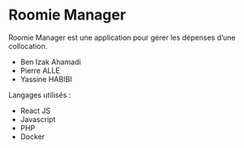 # Roomie Manager
Roomie Manager est une application pour gérer les dépenses d’une collocation.

- Ben Izak Ahamadi
- Pierre ALLE
- Yassine HABIBI

Langages utilisés : 
- React JS
- Javascript
- PHP
- Docker

